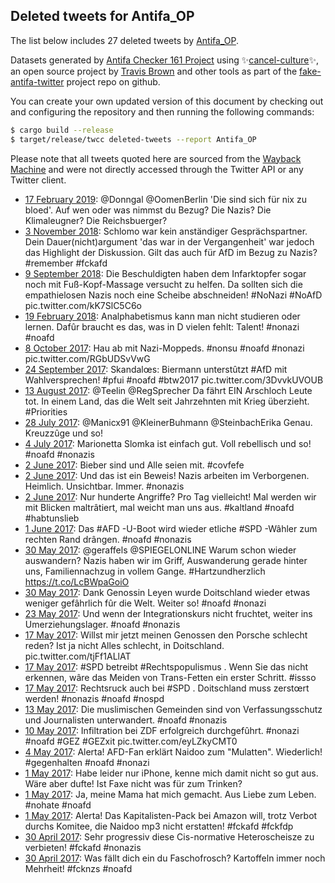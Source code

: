 ## Deleted tweets for Antifa_OP

The list below includes 27 deleted tweets by
[Antifa_OP](https://twitter.com/Antifa_OP).



Datasets generated by [Antifa Checker 161 Project](https://twitter.com/antifacheck161) using ✨[cancel-culture](https://github.com/travisbrown/cancel-culture)✨, an open source project by 
[Travis Brown](https://twitter.com/travisbrown) and other tools as part of the 
[fake-antifa-twitter](https://github.com/antifacheck161/fake-antifa-twitter) project repo on github.

You can create your own updated version of this document by checking out and configuring the
repository and then running the following commands:

```bash
$ cargo build --release
$ target/release/twcc deleted-tweets --report Antifa_OP
```

Please note that all tweets quoted here are sourced from the
[Wayback Machine](https://web.archive.org) and were not directly accessed through the Twitter API or
any Twitter client.

* [17 February 2019](https://web.archive.org/web/20190217101629/https://twitter.com/Antifa_OP/status/1097077316675612672): @Donngal @OomenBerlin 'Die sind sich für nix zu bloed'. Auf wen oder was nimmst du Bezug? Die Nazis? Die Klimaleugner? Die Reichsbuerger? <!--1097077316675612672-->
* [ 3 November 2018](https://web.archive.org/web/20190618234600/https://twitter.com/Antifa_OP/status/1058520032597172224): Schlomo war kein anständiger Gesprächspartner. Dein Dauer(nicht)argument 'das war in der Vergangenheit' war jedoch das Highlight der Diskussion.  Gilt das auch für AfD im Bezug zu Nazis?  #remember   #fckafd <!--1058520032597172224-->
* [ 9 September 2018](https://web.archive.org/web/20190619030451/https://twitter.com/Antifa_OP/status/1038913597106282497): Die Beschuldigten haben dem Infarktopfer sogar noch mit Fuß-Kopf-Massage versucht zu helfen. Da sollten sich die empathielosen Nazis noch eine Scheibe abschneiden!   #NoNazi   #NoAfD  pic.twitter.com/kK7SlC5C6o <!--1038913597106282497-->
* [19 February 2018](https://web.archive.org/web/20190619064250/https://twitter.com/Antifa_OP/status/965530807069822976): Analphabetismus kann man nicht studieren oder lernen.  Dafûr braucht es das, was in D vielen fehlt: Talent!   #nonazi   #noafd <!--965530807069822976-->
* [ 8 October 2017](https://web.archive.org/web/20190619080242/https://twitter.com/Antifa_OP/status/916955597790236672): Hau ab mit Nazi-Moppeds.   #nonsu   #noafd   #nonazi  pic.twitter.com/RGbUDSvVwG <!--916955597790236672-->
* [24 September 2017](https://web.archive.org/web/20190619082109/https://twitter.com/Antifa_OP/status/911962627538112512): Skandalœs: Biermann unterstûtzt  #AfD  mit Wahlversprechen!   #pfui   #noafd   #btw2017  pic.twitter.com/3DvvkUVOUB <!--911962627538112512-->
* [13 August 2017](https://web.archive.org/web/20170813015431/https://twitter.com/Antifa_OP/status/896550502963478528): @Teelin @RegSprecher Da fährt EIN Arschloch Leute tot. In einem Land, das die Welt seit Jahrzehnten mit Krieg überzieht. #Priorities <!--896550502963478528-->
* [28 July 2017](https://web.archive.org/web/20170728205020/https://twitter.com/Antifa_OP/status/891038134737227776): @Manicx91 @KleinerBuhmann @SteinbachErika Genau. Kreuzzûge und so! <!--891038134737227776-->
* [ 4 July 2017](https://web.archive.org/web/20190619092914/https://twitter.com/Antifa_OP/status/882039472749236224): Marionetta Slomka ist einfach gut. Voll rebellisch und so!  #noafd   #nonazis <!--882039472749236224-->
* [ 2 June 2017](https://web.archive.org/web/20190714123032/https://twitter.com/Antifa_OP/status/870605906966392832): Bieber sind und Alle seien mit.  #covfefe <!--870605906966392832-->
* [ 2 June 2017](https://web.archive.org/web/20190619093854/https://twitter.com/Antifa_OP/status/870571163902148608): Und das ist ein Beweis! Nazis arbeiten im Verborgenen. Heimlich. Unsichtbar. Immer.  #nonazis <!--870593745342922752-->
* [ 2 June 2017](https://web.archive.org/web/20190619093854/https://twitter.com/Antifa_OP/status/870571163902148608): Nur hunderte Angriffe? Pro Tag vielleicht! Mal werden wir mit Blicken maltrâtiert, mal weicht man uns aus.  #kaltland   #noafd   #habtunslieb <!--870571163902148608-->
* [ 1 June 2017](https://web.archive.org/web/20190619093910/https://twitter.com/Antifa_OP/status/870278778802626565): Das  #AFD -U-Boot wird wieder etliche  #SPD -Wâhler zum rechten Rand drângen.  #noafd   #nonazis <!--870278778802626565-->
* [30 May 2017](https://web.archive.org/web/20170530215047/https://twitter.com/Antifa_OP/status/869672463390695424): @geraffels @SPIEGELONLINE Warum schon wieder auswandern? Nazis haben wir im Griff, Auswanderung gerade hinter uns, Familiennachzug in vollem Gange. #Hartzundherzlich https://t.co/LcBWpaGoiO <!--869672463390695424-->
* [30 May 2017](https://web.archive.org/web/20190619093952/https://twitter.com/Antifa_OP/status/869359628710182912): Dank Genossin Leyen wurde Doitschland wieder etwas weniger gefâhrlich fûr die Welt. Weiter so!  #noafd   #nonazi <!--869359628710182912-->
* [23 May 2017](https://web.archive.org/web/20190619094148/https://twitter.com/Antifa_OP/status/866978807105900544): Und wenn der Integrationskurs nicht fruchtet, weiter ins Umerziehungslager.  #noafd   #nonazis <!--866978807105900544-->
* [17 May 2017](https://web.archive.org/web/20190619094323/https://twitter.com/Antifa_OP/status/864646450373943296): Willst mir jetzt meinen Genossen den Porsche schlecht reden? Ist ja nicht Alles schlecht, in Doitschland. pic.twitter.com/tjFf1ALlAT <!--864704702910529536-->
* [17 May 2017](https://web.archive.org/web/20190619094323/https://twitter.com/Antifa_OP/status/864646450373943296): #SPD  betreibt  #Rechtspopulismus . Wenn Sie das nicht erkennen, wâre das Meiden von Trans-Fetten ein erster Schritt.  #issso <!--864702732833353728-->
* [17 May 2017](https://web.archive.org/web/20190619094323/https://twitter.com/Antifa_OP/status/864646450373943296): Rechtsruck auch bei  #SPD . Doitschland muss zerstœrt werden!  #nonazis   #noafd   #nospd <!--864646450373943296-->
* [13 May 2017](https://web.archive.org/web/20190619094452/https://twitter.com/Antifa_OP/status/863334689179873280): Die muslimischen Gemeinden sind von Verfassungsschutz und Journalisten unterwandert.  #noafd   #nonazis <!--863334689179873280-->
* [10 May 2017](https://web.archive.org/web/20190619094556/https://twitter.com/Antifa_OP/status/862256264709013504): Infiltration bei ZDF erfolgreich durchgefûhrt.   #nonazi   #noafd   #GEZ   #GEZxit  pic.twitter.com/eyLZkyCMT0 <!--862256264709013504-->
* [ 4 May 2017](https://web.archive.org/web/20190619094824/https://twitter.com/Antifa_OP/status/859969411633041408): Alerta! AFD-Fan erklärt Naidoo zum "Mulatten". Wiederlich!  #gegenhalten   #noafd   #nonazi <!--859969411633041408-->
* [ 1 May 2017](https://web.archive.org/web/20190619012751/https://twitter.com/Antifa_OP/status/858975325405016066): Habe leider nur iPhone, kenne mich damit nicht so gut aus. Wäre aber dufte! Ist Faxe nicht was für zum Trinken? <!--858988912148180992-->
* [ 1 May 2017](https://web.archive.org/web/20190619094940/https://twitter.com/Antifa_OP/status/858976795344998400): Ja, meine Mama hat mich gemacht. Aus Liebe zum Leben.  #nohate   #noafd <!--858976795344998400-->
* [ 1 May 2017](https://web.archive.org/web/20190619012751/https://twitter.com/Antifa_OP/status/858975325405016066): Alerta! Das Kapitalisten-Pack bei Amazon will, trotz Verbot durchs Komitee, die Naidoo mp3 nicht erstatten!  #fckafd   #fckfdp <!--858975325405016066-->
* [30 April 2017](https://web.archive.org/web/20190619012753/https://twitter.com/Antifa_OP/status/858792723666657280): Sehr progressiv diese Cis-normative Heteroscheisze zu verbieten!  #fckafd   #nonazis <!--858792723666657280-->
* [30 April 2017](https://web.archive.org/web/20190619094951/https://twitter.com/Antifa_OP/status/858677962098569216): Was fällt dich ein du Faschofrosch? Kartoffeln immer noch Mehrheit!  #fcknzs   #noafd <!--858677962098569216-->
